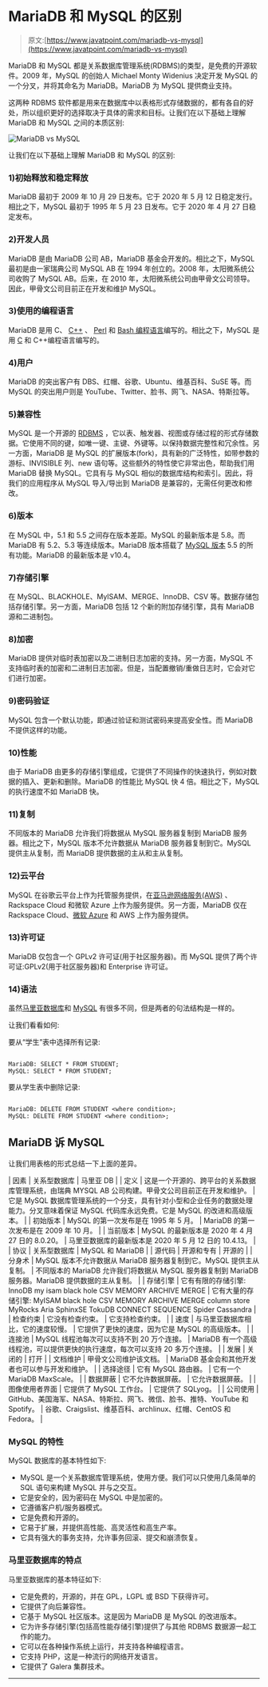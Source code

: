 # MariaDB 和 MySQL 的区别

> 原文:[https://www.javatpoint.com/mariadb-vs-mysql](https://www.javatpoint.com/mariadb-vs-mysql)

MariaDB 和 MySQL 都是关系数据库管理系统(RDBMS)的类型，是免费的开源软件。2009 年，MySQL 的创始人 Michael Monty Widenius 决定开发 MySQL 的一个分叉，并将其命名为 MariaDB。MariaDB 为 MySQL 提供商业支持。

这两种 RDBMS 软件都是用来在数据库中以表格形式存储数据的，都有各自的好处，所以组织更好的选择取决于具体的需求和目标。让我们在以下基础上理解 MariaDB 和 MySQL 之间的本质区别:

![MariaDB vs MySQL](../Images/788445846e1291749a1bb506c7d1708b.png)

让我们在以下基础上理解 MariaDB 和 MySQL 的区别:

### 1)初始释放和稳定释放

MariaDB 最初于 2009 年 10 月 29 日发布。它于 2020 年 5 月 12 日稳定发行。相比之下，MySQL 最初于 1995 年 5 月 23 日发布。它于 2020 年 4 月 27 日稳定发布。

### 2)开发人员

MariaDB 是由 MariaDB 公司 AB，MariaDB 基金会开发的。相比之下，MySQL 最初是由一家瑞典公司 MySQL AB 在 1994 年创立的。2008 年，太阳微系统公司收购了 MySQL AB。后来，在 2010 年，太阳微系统公司由甲骨文公司领导。因此，甲骨文公司目前正在开发和维护 MySQL。

### 3)使用的编程语言

MariaDB 是用 C、 [C++](https://www.javatpoint.com/cpp-tutorial) 、 [Perl](https://www.javatpoint.com/perl-tutorial) 和 [Bash 编程语言](https://www.javatpoint.com/bash)编写的。相比之下，MySQL 是用 [C](https://www.javatpoint.com/c-programming-language-tutorial) 和 C++编程语言编写的。

### 4)用户

MariaDB 的突出客户有 DBS、红帽、谷歌、Ubuntu、维基百科、SuSE 等。而 MySQL 的突出用户则是 YouTube、Twitter、脸书、网飞、NASA、特斯拉等。

### 5)兼容性

MySQL 是一个开源的 [RDBMS](https://www.javatpoint.com/what-is-rdbms) ，它以表、触发器、视图或存储过程的形式存储数据。它使用不同的键，如唯一键、主键、外键等。以保持数据完整性和冗余性。另一方面，MariaDB 是 MySQL 的扩展版本(fork)，具有新的广泛特性，如带参数的游标、INVISIBLE 列、new 语句等。这些额外的特性使它非常出色，帮助我们用 MariaDB 替换 MySQL。它具有与 MySQL 相似的数据库结构和索引。因此，将我们的应用程序从 MySQL 导入/导出到 MariaDB 是兼容的，无需任何更改和修改。

### 6)版本

在 MySQL 中，5.1 和 5.5 之间存在版本差距。MySQL 的最新版本是 5.8。而 MariaDB 有 5.2、5.3 等连续版本。MariaDB 版本搭载了 [MySQL 版本](https://www.javatpoint.com/mysql-versions) 5.5 的所有功能。MariaDB 的最新版本是 v10.4。

### 7)存储引擎

在 MySQL、BLACKHOLE、MyISAM、MERGE、InnoDB、CSV 等。数据存储包括存储引擎。另一方面，MariaDB 包括 12 个新的附加存储引擎，具有 MariaDB 源和二进制包。

### 8)加密

MariaDB 提供对临时表加密以及二进制日志加密的支持。另一方面，MySQL 不支持临时表的加密和二进制日志加密。但是，当配置撤销/重做日志时，它会对它们进行加密。

### 9)密码验证

MySQL 包含一个默认功能，即通过验证和测试密码来提高安全性。而 MariaDB 不提供这样的功能。

### 10)性能

由于 MariaDB 由更多的存储引擎组成，它提供了不同操作的快速执行，例如对数据的插入、更新和删除。MariaDB 的性能比 MySQL 快 4 倍。相比之下，MySQL 的执行速度不如 MariaDB 快。

### 11)复制

不同版本的 MariaDB 允许我们将数据从 MySQL 服务器复制到 MariaDB 服务器。相比之下，MySQL 版本不允许数据从 MariaDB 服务器复制到它。MySQL 提供主从复制，而 MariaDB 提供数据的主从和主从复制。

### 12)云平台

MySQL 在谷歌云平台上作为托管服务提供，在[亚马逊网络服务(AWS)](https://www.javatpoint.com/aws-tutorial) 、Rackspace Cloud 和微软 Azure 上作为服务提供。另一方面，MariaDB 仅在 Rackspace Cloud、[微软 Azure](https://www.javatpoint.com/microsoft-azure) 和 AWS 上作为服务提供。

### 13)许可证

MariaDB 仅包含一个 GPLv2 许可证(用于社区服务器)。而 MySQL 提供了两个许可证:GPLv2(用于社区服务器)和 Enterprise 许可证。

### 14)语法

虽然[马里亚数据库](https://www.javatpoint.com/mariadb-tutorial)和 [MySQL](https://www.javatpoint.com/mysql-tutorial) 有很多不同，但是两者的句法结构是一样的。

让我们看看如何:

要从“学生”表中选择所有记录:

```

MariaDB: SELECT * FROM STUDENT;
MySQL: SELECT * FROM STUDENT;

```

要从学生表中删除记录:

```

MariaDB: DELETE FROM STUDENT <where condition>;
MySQL: DELETE FROM STUDENT <where condition>;

```

## MariaDB 诉 MySQL

让我们用表格的形式总结一下上面的差异。

| 因素 | 关系型数据库 | 马里亚 DB |
| 定义 | 这是一个开源的、跨平台的关系数据库管理系统，由瑞典 MYSQL AB 公司构建。甲骨文公司目前正在开发和维护。 | 它是 MySQL 数据库管理系统的一个分支，具有针对小型和企业任务的数据处理能力。分叉意味着保证 MySQL 代码库永远免费。它是 MySQL 的改进和高级版本。 |
| 初始版本 | MySQL 的第一次发布是在 1995 年 5 月。 | MariaDB 的第一次发布是在 2009 年 10 月。 |
| 当前版本 | MySQL 的最新版本是 2020 年 4 月 27 日的 8.0.20。 | 马里亚数据库的最新版本是 2020 年 5 月 12 日的 10.4.13。 |
| 协议 | 关系型数据库 | MySQL 和 MariaDB |
| 源代码 | 开源和专有 | 开源的 |
| 分身术 | MySQL 版本不允许数据从 MariaDB 服务器复制到它。MySQL 提供主从复制。 | 不同版本的 MariaDB 允许我们将数据从 MySQL 服务器复制到 MariaDB 服务器。MariaDB 提供数据的主从复制。 |
| 存储引擎 | 它有有限的存储引擎:
InnoDB
my isam
black hole
CSV
MEMORY
ARCHIVE
MERGE | 它有大量的存储引擎:
MyISAM
black hole
CSV
MEMORY
ARCHIVE
MERGE
column store
MyRocks
Aria
SphinxSE
TokuDB
CONNECT
SEQUENCE
Spider
Cassandra |
| 检查约束 | 它没有检查约束。 | 它支持检查约束。 |
| 速度 | 与马里亚数据库相比，它的速度较慢。 | 它提供了更快的速度，因为它是 MySQL 的高级版本。 |
| 连接池 | MySQL 线程池每次可以支持不到 20 万个连接。 | MariaDB 有一个高级线程池，可以提供更快的执行速度，每次可以支持 20 多万个连接。 |
| 发展 | 关闭的 | 打开 |
| 文档维护 | 甲骨文公司维护该文档。 | MariaDB 基金会和其他开发者也可以参与开发和维护。 |
| 选择途径 | 它有 MySQL 路由器。 | 它有一个 MariaDB MaxScale。 |
| 数据屏蔽 | 它不允许数据屏蔽。 | 它允许数据屏蔽。 |
| 图像使用者界面 | 它提供了 MySQL 工作台。 | 它提供了 SQLyog。 |
| 公司使用 | GitHub、美国海军、NASA、特斯拉、网飞、微信、脸书、推特、YouTube 和 Spotify。 | 谷歌、Craigslist、维基百科、archlinux、红帽、CentOS 和 Fedora。 |

### MySQL 的特性

MySQL 数据库的基本特性如下:

*   MySQL 是一个关系数据库管理系统，使用方便。我们可以只使用几条简单的 SQL 语句来构建 MySQL 并与之交互。
*   它是安全的，因为密码在 MySQL 中是加密的。
*   它遵循客户机/服务器模式。
*   它是免费和开源的。
*   它易于扩展，并提供高性能、高灵活性和高生产率。
*   它具有强大的事务支持，允许事务回滚、提交和崩溃恢复。

### 马里亚数据库的特点

马里亚数据库的基本特征如下:

*   它是免费的，开源的，并在 GPL，LGPL 或 BSD 下获得许可。
*   它提供了向后兼容性。
*   它基于 MySQL 社区版本。这是因为 MariaDB 是 MySQL 的改进版本。
*   它为许多存储引擎(包括高性能存储引擎)提供了与其他 RDBMS 数据源一起工作的能力。
*   它可以在各种操作系统上运行，并支持各种编程语言。
*   它支持 PHP，这是一种流行的网络开发语言。
*   它提供了 Galera 集群技术。

* * *